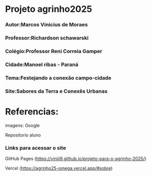 # Projeto agrinho2025
### Autor:Marcos Vinicius de Moraes
### Professor:Richardson schawarski
### Colégio:Professor Reni Correia Gamper 
### Cidade:Manoel ribas - Paraná 

### Tema:Festejando a conexão campo-cidade
### Site:Sabores da Terra e Conexês Urbanas

# Referencias:
imagens: Google

Repositorio aluno

### Links para acessar o site 

GitHub Pages (https://viniii9.github.io/projeto-para-o-agrinho-2025/)

Vercel (https://agrinho25-omega.vercel.app/#sobre)
